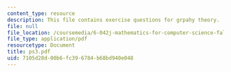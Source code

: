 ```yaml
---
content_type: resource
description: This file contains exercise questions for grpahy theory.
file: null
file_location: /coursemedia/6-042j-mathematics-for-computer-science-fall-2005/7105d28d00b6fc396784b68bd940e048_ps3.pdf
file_type: application/pdf
resourcetype: Document
title: ps3.pdf
uid: 7105d28d-00b6-fc39-6784-b68bd940e048
---
```

